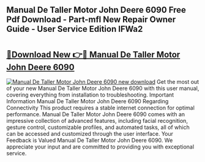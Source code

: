 ## Manual De Taller Motor John Deere 6090 Free Pdf Download - Part-mfl New Repair Owner Guide - User Service Edition lFWa2

# <h2><a href="http://bc97285.oget.top/?id=Manual+De+Taller+Motor+John+Deere+6090">🔗Download New 👉🔴 Manual De Taller Motor John Deere 6090</a></h2>

[![Manual De Taller Motor John Deere 6090 new download](https://i.imgur.com/5g1atiW.png)](http://bc97285.oget.top/?id=Manual+De+Taller+Motor+John+Deere+6090)
Get the most out of your new Manual De Taller Motor John Deere 6090 with this user manual, covering everything from installation to troubleshooting. Important Information Manual De Taller Motor John Deere 6090 Regarding Connectivity This product requires a stable internet connection for optimal performance. Manual De Taller Motor John Deere 6090 comes with an impressive collection of advanced features, including facial recognition, gesture control, customizable profiles, and automated tasks, all of which can be accessed and customized through the user interface. Your Feedback is Valued Manual De Taller Motor John Deere 6090. We appreciate your input and are committed to providing you with exceptional service.
